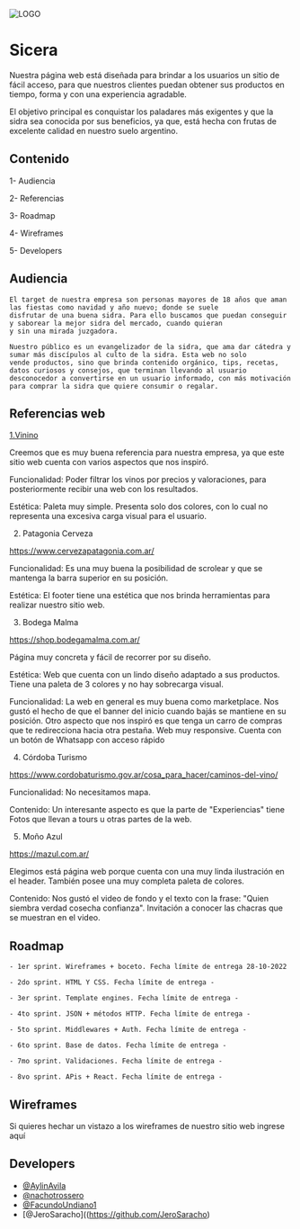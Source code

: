 ![LOGO](https://user-images.githubusercontent.com/61055543/196007158-41a8273d-4c77-4c81-8d63-351424f255b4.png)

# Sicera 

Nuestra página web está diseñada para brindar a los usuarios un sitio de fácil acceso, para que nuestros clientes puedan obtener 
sus productos en tiempo, forma y con una experiencia agradable. 
    
El objetivo principal es conquistar los paladares más exigentes y que la sidra sea conocida por sus beneficios, ya que, está hecha
con frutas de excelente calidad en nuestro suelo argentino.
    

## Contenido

  1- Audiencia

  2- Referencias

  3- Roadmap

  4- Wireframes

  5- Developers


## Audiencia

    El target de nuestra empresa son personas mayores de 18 años que aman las fiestas como navidad y año nuevo; donde se suele
    disfrutar de una buena sidra. Para ello buscamos que puedan conseguir y saborear la mejor sidra del mercado, cuando quieran
    y sin una mirada juzgadora.

    Nuestro público es un evangelizador de la sidra, que ama dar cátedra y sumar más discípulos al culto de la sidra. Esta web no solo
    vende productos, sino que brinda contenido orgánico, tips, recetas, datos curiosos y consejos, que terminan llevando al usuario 
    desconocedor a convertirse en un usuario informado, con más motivación para comprar la sidra que quiere consumir o regalar.



## Referencias web



[1.Vinino](https://www.vivino.com/)
  
   Creemos que es muy buena referencia para nuestra empresa, ya que este sitio web cuenta con varios aspectos que nos inspiró.

   Funcionalidad:
   Poder filtrar los vinos por precios y valoraciones, para posteriormente recibir una web con los resultados.

   Estética:
   Paleta muy simple. Presenta solo dos colores, con lo cual no representa una excesiva carga visual para el usuario.



   
  2. Patagonia Cerveza
   
   https://www.cervezapatagonia.com.ar/

   Funcionalidad: 
   Es una muy buena la posibilidad de scrolear y que se mantenga la barra superior en su posición.

   Estética:
   El footer tiene una estética que nos brinda herramientas para realizar nuestro sitio web.
    
    
    

  3. Bodega Malma
   
   https://shop.bodegamalma.com.ar/

   Página muy concreta y fácil de recorrer por su diseño.

   Estética: 
   Web que cuenta con un lindo diseño adaptado a sus productos.
   Tiene una paleta de 3 colores y no hay sobrecarga visual.

   Funcionalidad:
   La web en general es muy buena como marketplace.
   Nos gustó el hecho de que el banner del inicio cuando bajás se mantiene en su posición.
   Otro aspecto que nos inspiró es que tenga un carro de compras que te redirecciona hacia otra pestaña.
   Web muy responsive.
   Cuenta con un botón de Whatsapp con acceso rápido
    




  4. Córdoba Turismo
   
   https://www.cordobaturismo.gov.ar/cosa_para_hacer/caminos-del-vino/

   Funcionalidad:
   No necesitamos mapa.

   Contenido:
   Un interesante aspecto es que la parte de "Experiencias" tiene Fotos que llevan a tours u otras partes de la web.




  5. Moño Azul
   
   https://mazul.com.ar/

   Elegimos está página web porque cuenta con una muy linda ilustración en el header. También posee una muy completa paleta de
   colores.

   Contenido:
   Nos gustó el video de fondo y el texto con la frase: "Quien siembra verdad cosecha confianza".
   Invitación a conocer las chacras que se muestran en el video.

 


## Roadmap

    - 1er sprint. Wireframes + boceto. Fecha límite de entrega 28-10-2022

    - 2do sprint. HTML Y CSS. Fecha límite de entrega -

    - 3er sprint. Template engines. Fecha límite de entrega -

    - 4to sprint. JSON + métodos HTTP. Fecha límite de entrega -

    - 5to sprint. Middlewares + Auth. Fecha límite de entrega -

    - 6to sprint. Base de datos. Fecha límite de entrega -

    - 7mo sprint. Validaciones. Fecha límite de entrega -

    - 8vo sprint. APis + React. Fecha límite de entrega -


## Wireframes

   Si quieres hechar un vistazo a los wireframes de nuestro sitio web ingrese aquí


## Developers

   - [@AylinAvila](https://github.com/AylinAvila)
   - [@nachotrossero](https://github.com/nachotrossero)
   - [@FacundoUndiano1](https://github.com/FacundoUndiano1)
   - [@JeroSaracho]((https://github.com/JeroSaracho)
